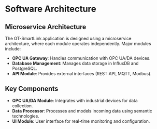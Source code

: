 ﻿# Software Architecture

## Microservice Architecture
The OT-SmartLink application is designed using a microservice architecture, where each module operates independently. Major modules include:
- **OPC UA Gateway**: Handles communication with OPC UA/DA devices.
- **Database Management**: Manages data storage in InfluxDB and PostgreSQL.
- **API Module**: Provides external interfaces (REST API, MQTT, Modbus).

## Key Components
- **OPC UA/DA Module**: Integrates with industrial devices for data collection.
- **Data Processor**: Processes and models incoming data using semantic technologies.
- **UI Module**: User interface for real-time monitoring and configuration.
